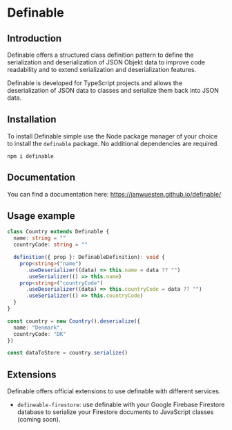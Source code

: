 # Definable

## Introduction

Definable offers a structured class definition pattern to define the serialization and deserialization of JSON Objekt data to improve code readability and to extend serialization and deserialization features.

Definable is developed for TypeScript projects and allows the deserialization of JSON data to classes and serialize them back into JSON data.

## Installation

To install Definable simple use the Node package manager of your choice to install the `definable` package. No additional dependencies are required.

`npm i definable`

## Documentation

You can find a documentation here:
https://janwuesten.github.io/definable/

## Usage example

```ts
class Country extends Definable {
  name: string = ""
  countryCode: string = ""

  definition({ prop }: DefinableDefinition): void {
    prop<string>("name")
      .useDeserializer((data) => this.name = data ?? "")
      .useSerializer(() => this.name)
    prop<string>("countryCode")
      .useDeserializer((data) => this.countryCode = data ?? "")
      .useSerializer(() => this.countryCode)
  }
}

const country = new Country().deserialize({
  name: "Denmark",
  countryCode: "DK"
})

const dataToStore = country.serialize()
```

## Extensions

Definable offers official extensions to use definable with different services.

- `defineable-firestore`: use definable with your Google Firebase Firestore database to serialize your Firestore documents to JavaScript classes (coming soon).